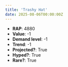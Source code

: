 ```yaml
---
title: 'Trashy Hat'
date: 2025-08-06T00:00:00Z
---
```

- **RAP**: 4880
- **Value**: -1
- **Demand level**: -1
- **Trend**: -1
- **Projected?**: True
- **Hyped?**: True
- **Rare?**: True
